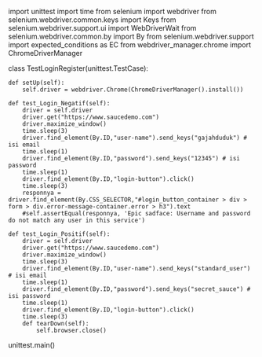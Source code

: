 import unittest
import time
from selenium import webdriver
from selenium.webdriver.common.keys import Keys
from selenium.webdriver.support.ui import WebDriverWait
from selenium.webdriver.common.by import By
from selenium.webdriver.support import expected_conditions as EC
from webdriver_manager.chrome import ChromeDriverManager


class TestLoginRegister(unittest.TestCase):

    def setUp(self):
        self.driver = webdriver.Chrome(ChromeDriverManager().install())
        
    def test_Login_Negatif(self):
        driver = self.driver
        driver.get("https://www.saucedemo.com")
        driver.maximize_window()
        time.sleep(3)
        driver.find_element(By.ID,"user-name").send_keys("gajahduduk") # isi email
        time.sleep(1)
        driver.find_element(By.ID,"password").send_keys("12345") # isi password
        time.sleep(1)
        driver.find_element(By.ID,"login-button").click()
        time.sleep(3)
        responnya = driver.find_element(By.CSS_SELECTOR,"#login_button_container > div > form > div.error-message-container.error > h3").text
        #self.assertEqual(responnya, 'Epic sadface: Username and password do not match any user in this service')

    def test_Login_Positif(self):
        driver = self.driver
        driver.get("https://www.saucedemo.com")
        driver.maximize_window()
        time.sleep(3)
        driver.find_element(By.ID,"user-name").send_keys("standard_user") # isi email
        time.sleep(1)
        driver.find_element(By.ID,"password").send_keys("secret_sauce") # isi password
        time.sleep(1)
        driver.find_element(By.ID,"login-button").click()
        time.sleep(3)   
        def tearDown(self):
            self.browser.close()

unittest.main()
